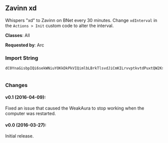 ## Zavinn xd

Whispers "xd" to Zavinn on BNet every 30 minutes. Change `xdInterval` in the
`Actions > Init` custom code to alter the interval.

**Classes**: All

**Requested by**: Arc

### Import String

    dC0YnaGisbpIQi6sekWNiuYOKkDkPkVIQimlbLBrkTlsvdJiCmKILrvvptkvtdPuxtQW2KsPVrvfnocf6CeQ4EOu7JQkCqQkluq1djvmrPOlIuYgLc(iHkDsuIvk0mLQANKk9tPqdLqbTuPIEkbtLiDvIOVsOuJvkfRLQk9wQIYDPkQ2RO(lH0GHdtYIPkspwGjtPllzZivFMu0OLsoTiVMuOztXTfKDJQFtLHJsA5i55Oy6iUorTDQsFNqrJNqCEQcRNqv7xDMMS0SGnlnlOcijhNjlnlK4jswAwiqMH4cLfmUaLz4BWEOKPuIwCVh1QDyCbkZOZb7Hyxkn6tMsXONQ0m54mEMp9jRNRNQ0m54hnUaLzimype7sPrFYukgbL3YQ3Myy1O8GXZ8Ppz98JhnUaLziILfoPO8Qmd2dAeJsiXymgJXymgJHwTdw4KIYRYm80IiMvXhIyflMWgj(GPcCClZrJlqzgIx5nX5HlvP5G9qd(v5nX5EsAOPJ2QHJgxGYmeVYBIZzP5ymgJXymgJXymgJXyOv7WVkVjoxSygSsvmfpOyP5rb9gfdPn2b7HGEJIH0g7WrnKymgJXym0QDinfQgo6dJIHmeXE8OwTJolImfNz4xL3eNlwmdwPkMIhuS0mSHJAWtMrI(OvjwmdUJm8WjtncxQsZbDQuXT6pACbkZGUmpGKC8HMfXVkVjoVBVJJXyq3rnsd2dAcBeUUIBr0vouduPIBz62ByDhhJXymgdJlqzgSsvmfpOyPzydrdB4PkcXusvAoypcxxXTinqLkULfoDx3uVJJXymgJrI(WtveIPKQ0CWM9q8kVjopCPknhKwf)4ymgJXymgJbvrKP4dwPkMIhuS084ymgJXyuC7XXymkU9yXThpQv7qe7rJlqzg0L5bKKJpeX2T3XXyms0hChziEL3eNZsZbPvXpogJXymgufrMIFCmgJIBpogJHXfOmJetJCtIxd2dMYubKUIXWgHRR4wKgOsf3YcNUlCpyPzxXR8M4CwA2R3XXyms0hjMg5MeVgKwf)4ymgJXyeUUcf3k2TsmSwuDfVYBIZzPzydniIvd9oogJrXThlU94rJlqzggNYw2b7bDLHPoACbkZOFJ(AkQGK6OdTeecB0VrFnfvsDfKStAf2OFJ(AkAd(yPpTAoypKiSbnHn8)OXfOmdJIH03PSDwmYgYrJlqzggNYkjNrMQeiuLsJd2djoACbkZW4u2gujtz1XjZjd2djoEuR2Hyyrr3rfIzyCk7WXArPijhNzqAPiJqkpg0vjJ(JgxGYmOlZdijhFqO8OVtz7274ymgIx5nX5S0CWEOzr8RYBIZ7274ymgj6dXR8M4CwAoiTk(XXymgJXGQiYu8r)g91uubj1rhAjiCCmgJYWuhhJXymgdQIitXh9B0xtrLuxbj7KwhhJXO42Jf3E8OwTdDugdZGq5rFNYouC7iWXjuodZGQiuEmuesfIvcJ(JgxGYmOlZdijhFyD9DkRpcPcXkPBVJJXyKOpmoLTSdsRIpOkImfFuC7XXymoogJHXfOmdQIr2qgShekp67u2U9oogJXXXyms0hufJSHmyZE0VrFnfvqsD0HwccdsRIFCmgJXymmoLTSd2dcLCDCmgJYWuj6dQIr2qgSzp63OVMIkPUcs2jTgKwf)4ymgJXyKOpmkgsFNY2zXiBid2Sh9B0xtrLuxbj7KwdsRIFCmgJXymgJXW4uwj5mYuLaHQuACWEyCkRKCgzQsGqvkno8edAoogJXymgLHPoogJXymgJXyyCkRKCgzQsGqvknoypO54ymgJXyuC7XXymgJXirFyCkRKCgzQsGqvkno8d2d)hKwf)4ymgJXymgJHwTdFmmYHQHywdg5GGQSLv)XXymgJXymgdJtzl7G9GqjxhhJXymgJIBpogJrzyQe9bvXiBid2Sh9B0xtrBWhl9PvZbPvXpogJXymggNY2GkzkRoozozWEyCkBdQKPS64K5KHNyqZXXymkU94ymghhJXWOyi9DkBNfJSHmypOkgzd54ymghhJXirFWDKHXPSLDqAv8JJXymgJrI(W4u2gujtz1XjZjd)G9G2dsRIFCmgJXymgJXqR2H4M8wdzw1FCmgJXymgJXGvQeN0vdITVHNPHHE9dF6t2HE9dn45d6QKPSdIByCkREn074ymgJXyugM64ymgJXymgJHoIknfQO07JoPO6stydRRVtz9riviwj9oogJXymgf3ECmgJIBpwC7XJA1o0rMH4cniLiKbDzEaj54hnUaLzqxMhqso(W6KwIq6274ymgj6dUJmmoLTSdsRIpOkImfFuC7XXymmUaLzqrgShKuOQBVHwTJolLzqsHQrxMepOgfRUGw9oogJrI(GIm0oe0BumK2yh(XqellCsr5vzgKwf)4ymgJXyiITBVJJXymgJHGEJIH0g7G9GICCmgJIBpwC7rF6ToPLiKb7H1jTeHC8O113PS(iKkeRKU9YcwNObYmexOC4zsMKfcKziUqslrizb6Y8asYX7274ymgufrMIpuYukrlUx9wN0ses3EhlUnlylMGSGpQGHxj0tZWFjOPTALG2ALqCYc2edRgLhslrizbXGGSqRkPzlsUbA3HeT322BN2DiH)T7NIth(NPRTd)ZcjBwWVkVjoFiInlK4jIObUqSAkszZ6stwWOyiTXM1LgA3wjOrCAN2(z7zbJtzZsZc2eD6PazdXJS0SqizdjLLMjzswGUkGKC8S0SqizdjLLMjzswGsfuzPzHqYgsklntYKSaLZuzPzHqYgsklntYKSarzkojlnles2qszPzsMKjzbUCiPujn1SOyY6stwGQ0m54s9G1klqkrizbcvstnlQS0Sq5T4KSGooUnrsootwG4bRvwGHOiYmzbzE5T4KSGsM4YcYmLOkJyQ8GHqjx5WZcYmLOY8ejhEMKfeZKL0k3aT7qI2BB7Tt7oKW)29tXPd)Z012H)zswiuwWMfyYc(RNg9sO3)oYcEZ6sdT9NMmjNba
     

### Changes

#### v0.1 (2016-04-09):

Fixed an issue that caused the WeakAura to stop working when the computer was
restarted.

#### v0.0 (2016-03-27):

Initial release.
